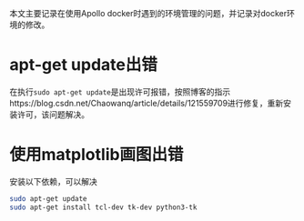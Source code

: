 本文主要记录在使用Apollo docker时遇到的环境管理的问题，并记录对docker环境的修改。

# apt-get update出错

在执行`sudo apt-get update`是出现许可报错，按照博客的指示https://blog.csdn.net/Chaowanq/article/details/121559709进行修复，重新安装许可，该问题解决。

# 使用matplotlib画图出错

安装以下依赖，可以解决

```bash
sudo apt-get update
sudo apt-get install tcl-dev tk-dev python3-tk
```





